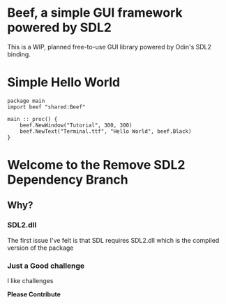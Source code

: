 # Beef, a simple GUI framework powered by SDL2

This is a WIP, planned free-to-use GUI library powered by Odin's SDL2 binding.

# Simple Hello World

```
package main
import beef "shared:Beef"

main :: proc() {
    beef.NewWindow("Tutorial", 300, 300)
    beef.NewText("Terminal.ttf", "Hello World", beef.Black)
}
```

# Welcome to the Remove SDL2 Dependency Branch

## Why?

### SDL2.dll

The first issue I've felt is that SDL requires SDL2.dll which is the compiled version of the package

### Just a Good challenge
I like challenges

**Please Contribute**